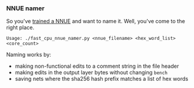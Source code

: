 ### NNUE namer

So you've [trained a NNUE](https://github.com/official-stockfish/nnue-pytorch)
and want to name it. Well, you've come to the right place.

```
Usage: ./fast_cpu_nnue_namer.py <nnue_filename> <hex_word_list> <core_count>
```

Naming works by:

- making non-functional edits to a comment string in the file header
- making edits in the output layer bytes without changing `bench`
- saving nets where the sha256 hash prefix matches a list of hex words
